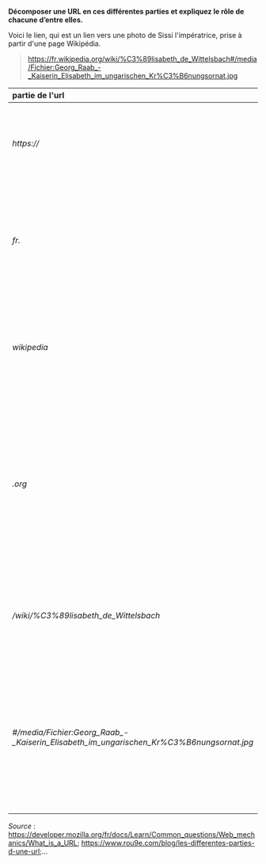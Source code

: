 

**Décomposer une URL en ces différentes parties et expliquez le rôle de chacune d’entre elles.**

Voici le lien, qui est un lien vers une photo de Sissi l'impératrice, prise à partir d'une page Wikipédia.

> https://fr.wikipedia.org/wiki/%C3%89lisabeth_de_Wittelsbach#/media/Fichier:Georg_Raab_-_Kaiserin_Elisabeth_im_ungarischen_Kr%C3%B6nungsornat.jpg

|partie de l'url|rôle|
|:--|--:|
|*https://*|protocole: c'est l'ensemble des règles qui régissent un échange de données|
|*fr.*|l'hôte : il indique au navigateur quelle page du site il doit afficher et répartit le site dans différentes catégories de contenu|
|*wikipedia*|le nom de domaine principal : le nom de notre site, il permet aux visiteurs de savoiroù ils sont sur le web|
|*.org*|le domaine de 2ème niveau : précise le type d'entitésous laquelle l'orgnisation est enregistré sur internet. ".org" correspond à une organisation sans but lucratifs.|
|*/wiki/%C3%89lisabeth_de_Wittelsbach*|le chemin vers la ressource : permet de retrouver où est stocké la ressource dans le serveur|
|*#/media/Fichier:Georg_Raab_-_Kaiserin_Elisabeth_im_ungarischen_Kr%C3%B6nungsornat.jpg*|ancre : elle permet de savoir où est le fichier recherché dans la ressource trouvée dans le serveur. Ici, où se trouve l'image sur notre site internet.|


*Source* : https://developer.mozilla.org/fr/docs/Learn/Common_questions/Web_mechanics/What_is_a_URL; https://www.rou9e.com/blog/les-differentes-parties-d-une-url;...
